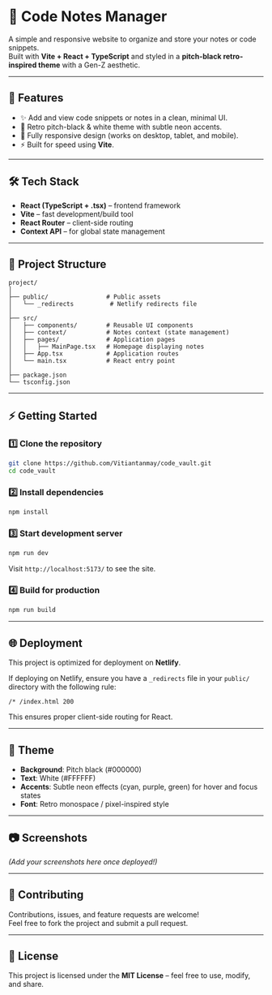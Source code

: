 # 📓 Code Notes Manager

A simple and responsive website to organize and store your notes or code snippets.  
Built with **Vite + React + TypeScript** and styled in a **pitch-black retro-inspired theme** with a Gen-Z aesthetic.  

---

## 🚀 Features
- ✨ Add and view code snippets or notes in a clean, minimal UI.  
- 🎨 Retro pitch-black & white theme with subtle neon accents.  
- 📱 Fully responsive design (works on desktop, tablet, and mobile).  
- ⚡ Built for speed using **Vite**.  

---

## 🛠️ Tech Stack
- **React (TypeScript + .tsx)** – frontend framework  
- **Vite** – fast development/build tool  
- **React Router** – client-side routing  
- **Context API** – for global state management  

---

## 📂 Project Structure
```
project/
│
├── public/                # Public assets
│   └── _redirects          # Netlify redirects file
│
├── src/
│   ├── components/        # Reusable UI components
│   ├── context/           # Notes context (state management)
│   ├── pages/             # Application pages
│   │   ├── MainPage.tsx   # Homepage displaying notes
│   ├── App.tsx            # Application routes
│   └── main.tsx           # React entry point
│
├── package.json
└── tsconfig.json
```

---

## ⚡ Getting Started

### 1️⃣ Clone the repository
```bash
git clone https://github.com/Vitiantanmay/code_vault.git
cd code_vault
```

### 2️⃣ Install dependencies
```bash
npm install
```

### 3️⃣ Start development server
```bash
npm run dev
```
Visit `http://localhost:5173/` to see the site.

### 4️⃣ Build for production
```bash
npm run build
```

---

## 🌐 Deployment
This project is optimized for deployment on **Netlify**.  

If deploying on Netlify, ensure you have a `_redirects` file in your `public/` directory with the following rule:
```
/* /index.html 200
```

This ensures proper client-side routing for React.

---

## 🎨 Theme
- **Background**: Pitch black (#000000)  
- **Text**: White (#FFFFFF)  
- **Accents**: Subtle neon effects (cyan, purple, green) for hover and focus states  
- **Font**: Retro monospace / pixel-inspired style  

---

## 📷 Screenshots
*(Add your screenshots here once deployed!)*  

---

## 🤝 Contributing
Contributions, issues, and feature requests are welcome!  
Feel free to fork the project and submit a pull request.  

---

## 📜 License
This project is licensed under the **MIT License** – feel free to use, modify, and share.  
